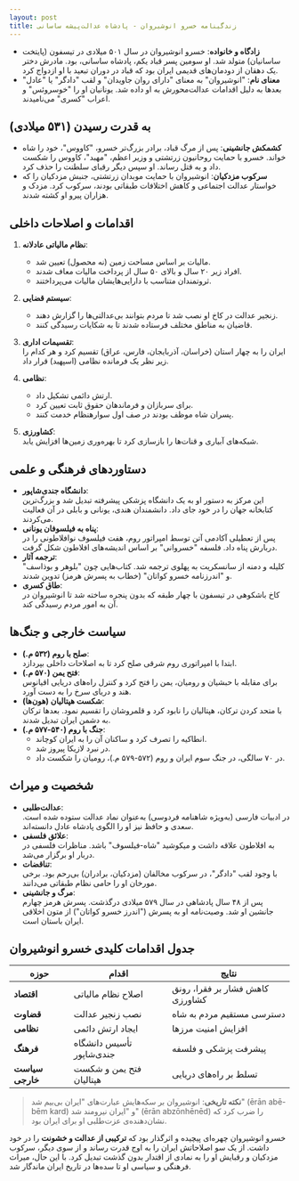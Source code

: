 ```yaml
---
layout: post
title: زندگینامه خسرو انوشیروان - پادشاه عدالت‌پیشه ساسانی
---
```


- **زادگاه و خانواده**: خسرو انوشیروان در سال ۵۰۱ میلادی در تیسفون (پایتخت ساسانیان) متولد شد. او سومین پسر قباد یکم، پادشاه ساسانی، بود. مادرش دختر یک دهقان از دودمان‌های قدیمی ایران بود که قباد در دوران تبعید با او ازدواج کرد.
- **معنای نام**: "انوشیروان" به معنای "دارای روان جاویدان" و لقب "دادگر" یا "عادل" بعدها به دلیل اقدامات عدالت‌محورش به او داده شد. یونانیان او را "خوسروئس" و اعراب "کسری" می‌نامیدند.

## به قدرت رسیدن (۵۳۱ میلادی)
- **کشمکش جانشینی**: پس از مرگ قباد، برادر بزرگ‌تر خسرو، "کاووس"، خود را شاه خواند. خسرو با حمایت روحانیون زرتشتی و وزیر اعظم، "مهبد"، کاووس را شکست داد و به قتل رساند. او سپس دیگر رقبای سلطنت را حذف کرد.
- **سرکوب مزدکیان**: انوشیروان با حمایت موبدان زرتشتی، جنبش مزدکیان را که خواستار عدالت اجتماعی و کاهش اختلافات طبقاتی بودند، سرکوب کرد. مزدک و هزاران پیرو او کشته شدند.

## اقدامات و اصلاحات داخلی
1. **نظام مالیاتی عادلانه**:  
   - مالیات بر اساس مساحت زمین (نه محصول) تعیین شد.  
   - افراد زیر ۲۰ سال و بالای ۵۰ سال از پرداخت مالیات معاف شدند.  
   - ثروتمندان متناسب با دارایی‌هایشان مالیات می‌پرداختند.

2. **سیستم قضایی**:  
   - زنجیر عدالت در کاخ او نصب شد تا مردم بتوانند بی‌عدالتی‌ها را گزارش دهند.  
   - قاضیان به مناطق مختلف فرستاده شدند تا به شکایات رسیدگی کنند.

3. **تقسیمات اداری**:  
   ایران را به چهار استان (خراسان، آذربایجان، فارس، عراق) تقسیم کرد و هر کدام را زیر نظر یک فرمانده نظامی (اسپهبد) قرار داد.

4. **نظامی**:  
   - ارتش دائمی تشکیل داد.  
   - برای سربازان و فرماندهان حقوق ثابت تعیین کرد.  
   - پسران شاه موظف بودند در صف اول سوارهنظام خدمت کنند.

5. **کشاورزی**:  
   شبکه‌های آبیاری و قنات‌ها را بازسازی کرد تا بهره‌وری زمین‌ها افزایش یابد.

## دستاوردهای فرهنگی و علمی
- **دانشگاه جندی‌شاپور**:  
  این مرکز به دستور او به یک دانشگاه پزشکی پیشرفته تبدیل شد و بزرگ‌ترین کتابخانه جهان را در خود جای داد. دانشمندان هندی، یونانی و بابلی در آن فعالیت می‌کردند.
- **پناه به فیلسوفان یونانی**:  
  پس از تعطیلی آکادمی آتن توسط امپراتور روم، هفت فیلسوف نوافلاطونی را در دربارش پناه داد. فلسفه "خسروانی" بر اساس اندیشه‌های افلاطون شکل گرفت.
- **ترجمه آثار**:  
  کلیله و دمنه از سانسکریت به پهلوی ترجمه شد. کتاب‌هایی چون "بلوهر و بوذاسف" و "اندرزنامه خسرو کواتان" (خطاب به پسرش هرمز) تدوین شدند.
- **طاق کسری**:  
  کاخ باشکوهی در تیسفون با چهار طبقه که بدون پنجره ساخته شد تا انوشیروان در آن به امور مردم رسیدگی کند.

## سیاست خارجی و جنگ‌ها
- **صلح با روم (۵۳۲ م.)**:  
  ابتدا با امپراتوری روم شرقی صلح کرد تا به اصلاحات داخلی بپردازد.
- **فتح یمن (۵۷۰ م.)**:  
  برای مقابله با حبشیان و رومیان، یمن را فتح کرد و کنترل راه‌های دریایی اقیانوس هند و دریای سرخ را به دست آورد.
- **شکست هپتالیان (هون‌ها)**:  
  با متحد کردن ترکان، هپتالیان را نابود کرد و قلمروشان را تقسیم نمود. بعدها ترکان به دشمن ایران تبدیل شدند.
- **جنگ با روم (۵۴۰-۵۷۷ م.)**:  
  - انطاکیه را تصرف کرد و ساکنان آن را به ایران کوچاند.  
  - در نبرد لازیکا پیروز شد.  
  - در ۷۰ سالگی، در جنگ سوم ایران و روم (۵۷۲-۵۷۹ م.)، رومیان را شکست داد.

## شخصیت و میراث
- **عدالت‌طلبی**:  
  در ادبیات فارسی (به‌ویژه شاهنامه فردوسی) به‌عنوان نماد عدالت ستوده شده است. سعدی و حافظ نیز او را الگوی پادشاه عادل دانسته‌اند.
- **علائق فلسفی**:  
  به افلاطون علاقه داشت و میکوشید "شاه-فیلسوف" باشد. مناظرات فلسفی در دربار او برگزار می‌شد.
- **تناقضات**:  
  با وجود لقب "دادگر"، در سرکوب مخالفان (مزدکیان، برادران) بی‌رحم بود. برخی مورخان او را حامی نظام طبقاتی می‌دانند.
- **مرگ و جانشینی**:  
  پس از ۴۸ سال پادشاهی در سال ۵۷۹ میلادی درگذشت. پسرش هرمز چهارم جانشین او شد. وصیت‌نامه او به پسرش ("اندرز خسرو کواتان") از متون اخلاقی ایران باستان است.

## جدول اقدامات کلیدی خسرو انوشیروان

| **حوزه**       | **اقدام**                     | **نتایج**                          |
|----------------|-------------------------------|-----------------------------------|
| **اقتصاد**     | اصلاح نظام مالیاتی           | کاهش فشار بر فقرا، رونق کشاورزی   |
| **قضاوت**      | نصب زنجیر عدالت              | دسترسی مستقیم مردم به شاه         |
| **نظامی**      | ایجاد ارتش دائمی             | افزایش امنیت مرزها                |
| **فرهنگ**      | تأسیس دانشگاه جندی‌شاپور     | پیشرفت پزشکی و فلسفه              |
| **سیاست خارجی**| فتح یمن و شکست هپتالیان      | تسلط بر راه‌های دریایی            |

> **نکته تاریخی**: انوشیروان بر سکه‌هایش عبارت‌های "ایران بی‌بیم شد" (ērān abē-bēm kard) و "ایران نیرومند شد" (ērān abzōnhēnēd) را ضرب کرد که نشان‌دهنده‌ی عزت‌طلبی او برای ایران بود.

خسرو انوشیروان چهره‌ای پیچیده و اثرگذار بود که **ترکیبی از عدالت و خشونت** را در خود داشت. از یک سو اصلاحاتش ایران را به اوج قدرت رساند و از سوی‌ دیگر، سرکوب مزدکیان و رقبایش او را به نمادی از اقتدار بدون گذشت تبدیل کرد. با این حال، میراث فرهنگی و سیاسی او تا سده‌ها در تاریخ ایران ماندگار شد.
